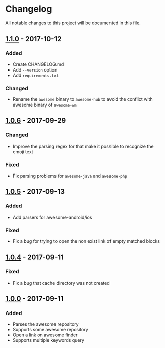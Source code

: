 # Changelog

All notable changes to this project will be documented in this file.

## [1.1.0](https://github.com/mingrammer/awesome-finder/releases/tag/v1.1.0) - 2017-10-12

### Added

* Create CHANGELOG.md
* Add `--version` option
* Add `requirements.txt`

### Changed

* Rename the `awesome` binary to `awesome-hub` to avoid the conflict with awesome binary of `awesome-wm`

## [1.0.6](https://github.com/mingrammer/awesome-finder/releases/tag/v1.0.6) - 2017-09-29

### Changed

* Improve the parsing regex for that make it possible to recognize the emoji text

### Fixed

* Fix parsing problems for `awesome-java` and `awesome-php`

## [1.0.5](https://github.com/mingrammer/awesome-finder/releases/tag/v1.0.5) - 2017-09-13

### Added

* Add parsers for awesome-android/ios

### Fixed

* Fix a bug for trying to open the non exist link of empty matched blocks

## [1.0.4](https://github.com/mingrammer/awesome-finder/releases/tag/v1.0.4) - 2017-09-11

### Fixed

* Fix a bug that cache directory was not created


## [1.0.0](https://github.com/mingrammer/awesome-finder/releases/tag/v1.0.0) - 2017-09-11

### Added

* Parses the awesome repository
* Supports some awesome repository
* Open a link on awesome finder
* Supports multiple keywords query
